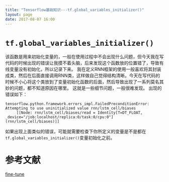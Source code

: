 ```yaml
---
title: "Tensorflow基础知识---tf.global_variables_initializer()"
layout: page
date: 2017-08-07 16:00
---
```


# ```tf.global_variables_initializer()```
该函数是用来初始化变量的，一般在使用过程中不会出现什么问题，但今天我在写代码的时候出现的错误让我摸不着头脑，后来发现这个函数放的位置错了，导致有线变量没有初始化，所以记录下来。
我在定义RNN框架的使用一般喜欢将其封装成类，然后在后面直接调用RNN类，这样做自己觉得结构清晰。今天在写代码的时候不小心将这个类放到了变量初始化函数的后面，然后导致出现了一系列莫名其妙的问题，都不知道原因在哪里。
这就是一些细节问题，一般很难发现。
出现的错误如下：
```
tensorflow.python.framework.errors_impl.FailedPreconditionError: Attempting to use uninitialized value rnn/lstm_cell/biases
	 [[Node: rnn/lstm_cell/biases/read = Identity[T=DT_FLOAT, _device="/job:localhost/replica:0/task:0/cpu:0"](rnn/lstm_cell/biases)]]
```

如果出现上面类似的错误，可能就需要检查下你所定义的变量是不是都在```tf.global_variables_initializer()```变量初始化之前。


# 参考文献
[fine-tune](https://blog.csdn.net/b876144622/article/details/79962759)